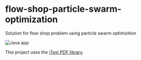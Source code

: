 flow-shop-particle-swarm-optimization
=====================================

Solution for flow shop problem using particle swarm optimizition

![Java app](https://s3.amazonaws.com/f.cl.ly/items/2E411Y0W2c3h2o0w1H2U/Image%202014-12-12%20at%2012.44.59%20AM.png)

This project uses the [iText PDF library](http://sourceforge.net/projects/itext/).
